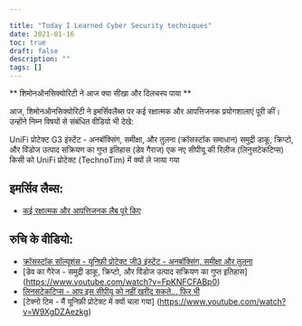 ```yaml
---

title: "Today I Learned Cyber Security techniques"
date: 2021-01-16
toc: true
draft: false
description: ""
tags: []
---
```

 ** शिमोनऑनसिक्योरिटी ने आज क्या सीखा और दिलचस्प पाया **  आज, शिमोनऑनसिक्योरिटी ने इमर्सिवलैब्स पर कई रक्षात्मक और आपत्तिजनक प्रयोगशालाएं पूरी कीं। उन्होंने निम्न विषयों से संबंधित वीडियो भी देखे:  UniFi प्रोटेक्ट G3 इंस्टेंट - अनबॉक्सिंग, समीक्षा, और तुलना (क्रॉसस्टॉक समाधान) समुद्री डाकू, क्रिप्टो, और विंडोज उत्पाद सक्रियण का गुप्त इतिहास (डेव गैराज) एक नए सीपीयू की रिलीज (लिनुसटेकटिप्स) किसी को UniFi प्रोटेक्ट (TechnoTim) में क्यों ले जाया गया  ## इमर्सिव लैब्स: - [कई रक्षात्मक और आपत्तिजनक लैब पूरे किए](https://www.immersivelabs.com/)  ## रुचि के वीडियो: - [क्रॉसस्टॉक सॉल्यूशंस - यूनिफ़ी प्रोटेक्ट जी3 इंस्टेंट - अनबॉक्सिंग, समीक्षा और तुलना](https://www.youtube.com/watch?v=JmLqZ36aKJA&t) - [डेव का गैरेज - समुद्री डाकू, क्रिप्टो, और विंडोज उत्पाद सक्रियण का गुप्त इतिहास] (https://www.youtube.com/watch?v=FpKNFCFABp0) - [लिनसटेकटिप्स - आप इस सीपीयू को नहीं खरीद सकते... फिर भी](https://www.youtube.com/watch?v=g2BEr6BCg_E) - [टेक्नो टिम - मैं यूनिफ़ी प्रोटेक्ट में क्यों चला गया] (https://www.youtube.com/watch?v=W9XgDZAezkg)